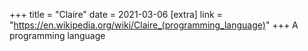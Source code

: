 +++
title = "Claire"
date = 2021-03-06
[extra]
link = "https://en.wikipedia.org/wiki/Claire_(programming_language)"
+++
A programming language

